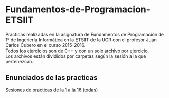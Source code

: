 # Fundamentos-de-Programacion-ETSIIT
Practicas realizadas en la asignatura de Fundamentos de Programación de 1º de Ingeriería Informática en la ETSIIT de la UGR con el profesor Juan Carlos Cubero en el curso 2015-2016.  
Todos los ejercicios son de C++ y con un solo archivo por ejercicio.  
Los archivos están divididos por carpetas según la sesión a la que pertenezcan.

## Enunciados de las practicas

[Sesiones de practicas de la 1 a la 16 (todas)](https://mega.nz/#!ggYlWRZT!XZDqEpMhyJS_v6mIZCtnEEuY98cnVQ58L_fPoS2PoZA)
